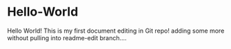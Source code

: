 # Hello-World
Hello World!
This is my first document editing in Git repo!
adding some more without pulling into readme-edit branch....
